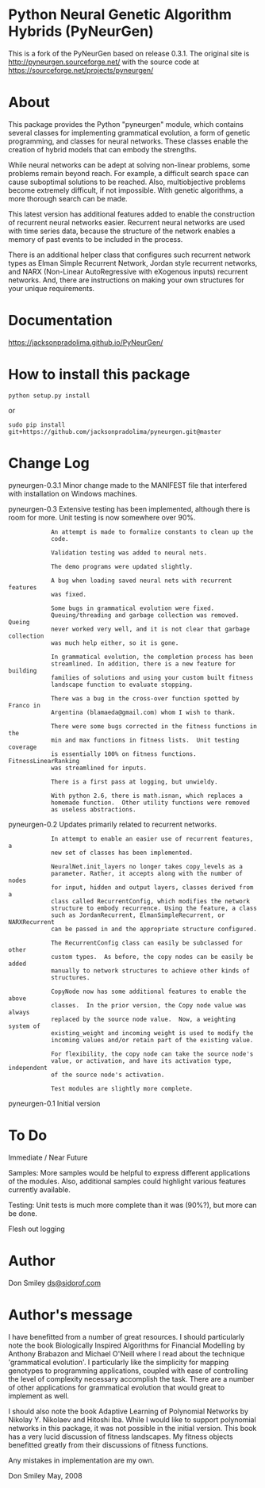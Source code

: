 # Python Neural Genetic Algorithm Hybrids (PyNeurGen)

This is a fork of the PyNeurGen based on release 0.3.1. The original site is http://pyneurgen.sourceforge.net/ with the source code at https://sourceforge.net/projects/pyneurgen/

# About

This package provides the Python "pyneurgen" module, which contains several
classes for implementing grammatical evolution, a form of genetic programming,
and classes for neural networks.  These classes enable the creation of hybrid
models that can embody the strengths.

While neural networks can be adept at solving non-linear problems, some
problems remain beyond reach.  For example, a difficult search space can cause
suboptimal solutions to be reached.  Also, multiobjective problems become
extremely difficult, if not impossible.  With genetic algorithms, a more
thorough search can be made.

This latest version has additional features added to enable the construction
of recurrent neural networks easier.  Recurrent neural networks are used
with time series data, because the structure of the network enables a
memory of past events to be included in the process.

There is an additional helper class that configures such recurrent network
types as Elman Simple Recurrent Network, Jordan style recurrent networks, and
NARX (Non-Linear AutoRegressive with eXogenous inputs) recurrent networks. And,
there are instructions on making your own structures for your unique
requirements.

# Documentation

https://jacksonpradolima.github.io/PyNeurGen/


# How to install this package

```shell
python setup.py install
```

or

```shell
sudo pip install git+https://github.com/jacksonpradolima/pyneurgen.git@master
```

# Change Log

pyneurgen-0.3.1 Minor change made to the MANIFEST file that interfered with
                installation on Windows machines.

pyneurgen-0.3   Extensive testing has been implemented, although there is
                room for more. Unit testing is now somewhere over 90%.

                An attempt is made to formalize constants to clean up the
                code.

                Validation testing was added to neural nets.

                The demo programs were updated slightly.

                A bug when loading saved neural nets with recurrent features
                was fixed.

                Some bugs in grammatical evolution were fixed.
                Queuing/threading and garbage collection was removed.  Queing
                never worked very well, and it is not clear that garbage collection
                was much help either, so it is gone.

                In grammatical evolution, the completion process has been
                streamlined. In addition, there is a new feature for building
                families of solutions and using your custom built fitness
                landscape function to evaluate stopping.

                There was a bug in the cross-over function spotted by Franco in
                Argentina (blamaeda@gmail.com) whom I wish to thank.

                There were some bugs corrected in the fitness functions in the
                min and max functions in fitness lists.  Unit testing coverage
                is essentially 100% on fitness functions.  FitnessLinearRanking
                was streamlined for inputs.

                There is a first pass at logging, but unwieldy.

                With python 2.6, there is math.isnan, which replaces a
                homemade function.  Other utility functions were removed
                as useless abstractions.


pyneurgen-0.2   Updates primarily related to recurrent networks.

                In attempt to enable an easier use of recurrent features, a
                new set of classes has been implemented.

                NeuralNet.init_layers no longer takes copy_levels as a
                parameter. Rather, it accepts along with the number of nodes
                for input, hidden and output layers, classes derived from a
                class called RecurrentConfig, which modifies the network
                structure to embody recurrence. Using the feature, a class
                such as JordanRecurrent, ElmanSimpleRecurrent, or NARXRecurrent
                can be passed in and the appropriate structure configured.

                The RecurrentConfig class can easily be subclassed for other
                custom types.  As before, the copy nodes can be easily be added
                manually to network structures to achieve other kinds of
                structures.

                CopyNode now has some additional features to enable the above
                classes.  In the prior version, the Copy node value was always
                replaced by the source node value.  Now, a weighting system of
                existing_weight and incoming weight is used to modify the
                incoming values and/or retain part of the existing value.

                For flexibility, the copy node can take the source node's
                value, or activation, and have its activation type, independent
                of the source node's activation.

                Test modules are slightly more complete.

pyneurgen-0.1   Initial version

# To Do

Immediate / Near Future

Samples:
    More samples would be helpful to express different applications of the
    modules.  Also, additional samples could highlight various features
    currently available.

Testing:
    Unit tests is much more complete than it was (90%?), but more can be done.

Flesh out logging 

# Author

Don Smiley <ds@sidorof.com>

# Author's message

I have benefitted from a number of great resources.  I should particularly note the book Biologically Inspired Algorithms for Financial Modelling by Anthony Brabazon and Michael O'Neill where I read about the technique 'grammatical evolution'.  I particularly like the simplicity for mapping genotypes to programming applications, coupled with ease of controlling the
level of complexity necessary accomplish the task.  There are a number of other applications for grammatical evolution that would great to implement as well.

I should also note the book Adaptive Learning of Polynomial Networks by Nikolay Y. Nikolaev and Hitoshi Iba.  While I would like to support polynomial networks in this package, it was not possible in the initial version.  This book has a very lucid discussion of fitness landscapes.  My fitness objects benefitted greatly from their discussions of fitness functions.

Any mistakes in implementation are my own.

Don Smiley
May, 2008


